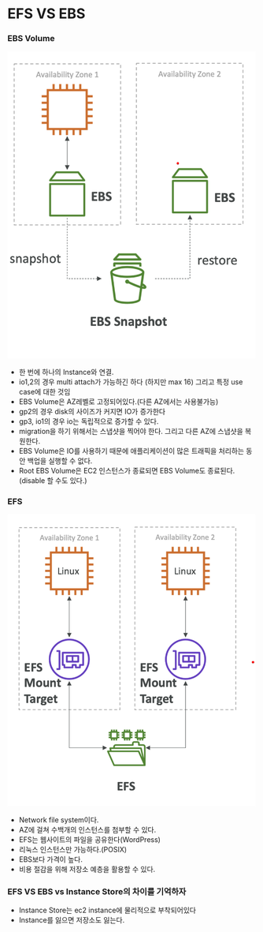 # EFS VS EBS

### EBS Volume

![EFS_VS_EBS_1](./img/EFS_VS_EBS_1.png)

- 한 번에 하나의 Instance와 연결.
- io1,2의 경우 multi attach가 가능하긴 하다 (하지만 max 16) 그리고 특정 use case에 대한 것임
- EBS Volume은 AZ레벨로 고정되어있다.(다른 AZ에서는 사용불가능)
- gp2의 경우 disk의 사이즈가 커지면 IO가 증가한다
- gp3, io1의 경우 io는 독립적으로 증가할 수 있다.
- migration을 하기 위해서는 스냅샷을 찍어야 한다. 그리고 다른 AZ에 스냅샷을 복원한다.
- EBS Volume은 IO를 사용하기 때문에 애플리케이션이 많은 트래픽을 처리하는 동안 백업을 실행할 수 없다.
- Root EBS Volume은 EC2 인스턴스가 종료되면 EBS Volume도 종료된다.(disable 할 수도 있다.)

### EFS

![EFS_VS_EBS_2](./img/EFS_VS_EBS_2.png)

- Network file system이다.
- AZ에 걸쳐 수백개의 인스턴스를 첨부할 수 있다.
- EFS는 웹사이트의 파일을 공유한다(WordPress)
- 리눅스 인스턴스만 가능하다.(POSIX)
- EBS보다 가격이 높다.
- 비용 절감을 위해 저장소 예층을 활용할 수 있다.

### EFS VS EBS vs Instance Store의 차이를 기억하자

- Instance Store는 ec2 instance에 물리적으로 부착되어있다
- Instance를 잃으면 저장소도 잃는다.
